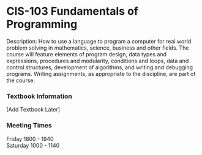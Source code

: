 # CIS-103 Fundamentals of Programming 

Description: How to use a language to program a computer for real world problem solving in mathematics, science, business and other fields. The course will feature elements of program design, data types and expressions, procedures and modularity, conditions and loops, data and control structures, development of algorithms, and writing and debugging programs. Writing assignments, as appropriate to the discipline, are part of the course.

### Textbook Information

[Add Textbook Later]

### Meeting Times
Friday 1800 - 1940  
Saturday 1000 - 1140





